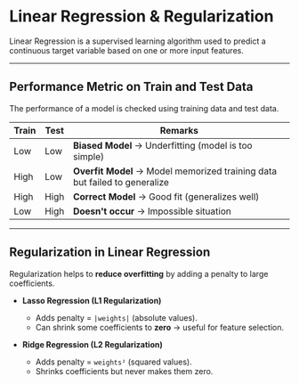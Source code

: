 # Linear Regression & Regularization  

Linear Regression is a supervised learning algorithm used to predict a continuous target variable based on one or more input features.  

---

## Performance Metric on Train and Test Data  

The performance of a model is checked using training data and test data.  

| **Train** | **Test** | **Remarks**             |
|-----------|----------|-------------------------|
| Low       | Low      | **Biased Model** → Underfitting (model is too simple) |
| High      | Low      | **Overfit Model** → Model memorized training data but failed to generalize |
| High      | High     | **Correct Model** → Good fit (generalizes well) |
| Low       | High     | **Doesn't occur** → Impossible situation |

---

## Regularization in Linear Regression  

Regularization helps to **reduce overfitting** by adding a penalty to large coefficients.  

- **Lasso Regression (L1 Regularization)**  
  - Adds penalty = `|weights|` (absolute values).  
  - Can shrink some coefficients to **zero** → useful for feature selection.  

- **Ridge Regression (L2 Regularization)**  
  - Adds penalty = `weights²` (squared values).  
  - Shrinks coefficients but never makes them zero.  
